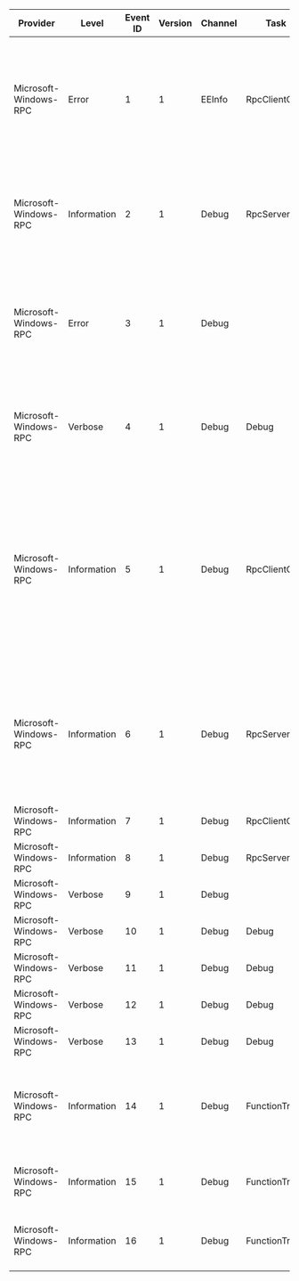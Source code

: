 Provider               |  Level        |  Event ID  |  Version  |  Channel  |  Task           |  Opcode  |  Keyword  |  Message
-----------------------|---------------|------------|-----------|-----------|-----------------|----------|-----------|--------------------------------------------------------------------------------------------------------------------------------------------------------------------------------------------------------------------------------------------------------------------
Microsoft-Windows-RPC  |  Error        |  1         |  1        |  EEInfo   |  RpcClientCall  |  Stop    |           |  Extended Error Information: 	ProcessName: 	{ImageName} 	ComputerName: 	{ComputerName} 	ProcessId: 	{ProcessID} 	Status: 	{Status} 	DetectionLocation: 	{DetectionLocation}
Microsoft-Windows-RPC  |  Information  |  2         |  1        |  Debug    |  RpcServerCall  |          |           |  An RPC call was blocked by an RPC firewall filter. 	ProcessName: 	{ImangeName} 	InterfaceUuid: 	{InterfaceUuid} 	RpcFilterKey:	{FilterKey}
Microsoft-Windows-RPC  |  Error        |  3         |  1        |  Debug    |                 |          |           |  An error occured. 	ProcessName: 	{ImageName} 	DetectionLocation: 	{DetectionLocation} 	Status: 	{Status} 	AdditionaData: 	{AdditionalData1} 	AddtionalData: 	{AdditionalData2}
Microsoft-Windows-RPC  |  Verbose      |  4         |  1        |  Debug    |  Debug          |          |           |  RPC Log Event. 	Subject: 	{Subject} 	Verb: 	{Verb} 	SubjectPointer: 	{SubjectPointer} 	ObjectPointer: 	{ObjectPointer} 	Data: 	{DataPointer}
Microsoft-Windows-RPC  |  Information  |  5         |  1        |  Debug    |  RpcClientCall  |  Start   |           |  Client RPC call started. 	InterfaceUuid: 	{InterfaceUuid} 	OpNum: 	{ProcNum} 	Protocol: 	{Protocol} 	NetworkAddress 	{NetworkAddress} 	Endpoint 	{Endpoint} 	Binding Options 	{Options} 	Authentication Level 	7 	Authentication Service 	8 Impersonation Level 	9
Microsoft-Windows-RPC  |  Information  |  6         |  1        |  Debug    |  RpcServerCall  |  Start   |           |  Server RPC call started. 	InterfaceUuid: 	{InterfaceUuid} 	OpNum: 	{ProcNum} 	Protocol: 	{Protocol} 	Endpoint 	{Endpoint} 	Authentication Level 	7 	Authentication Service 	8
Microsoft-Windows-RPC  |  Information  |  7         |  1        |  Debug    |  RpcClientCall  |  Stop    |           |  Client RPC call completed. 	Status: 	{Status}
Microsoft-Windows-RPC  |  Information  |  8         |  1        |  Debug    |  RpcServerCall  |  Stop    |           |  Server RPC call was completed. 	Status: 	{Status}
Microsoft-Windows-RPC  |  Verbose      |  9         |  1        |  Debug    |                 |          |           |  Call failed due to RpcRaiseException. 	Status: 	{Status}
Microsoft-Windows-RPC  |  Verbose      |  10        |  1        |  Debug    |  Debug          |          |           |  RPC received a packet
Microsoft-Windows-RPC  |  Verbose      |  11        |  1        |  Debug    |  Debug          |          |           |  RPC sent a packet
Microsoft-Windows-RPC  |  Verbose      |  12        |  1        |  Debug    |  Debug          |  Start   |           |  RPC/HTTP start event
Microsoft-Windows-RPC  |  Verbose      |  13        |  1        |  Debug    |  Debug          |  Stop    |           |  RPC/HTTP stop event
Microsoft-Windows-RPC  |  Information  |  14        |  1        |  Debug    |  FunctionTrace  |  Start   |           |  RPC interface registered. 	Interface UUID {InterfaceUuid}	TypeMgr {TypeMgrUuid}	Flags {Flags}	Max Calls {Max Calls}
Microsoft-Windows-RPC  |  Information  |  15        |  1        |  Debug    |  FunctionTrace  |  Stop    |           |  RPC interface unregistered. 	Interface UUID {InterfaceUuid}	TypeMgr
Microsoft-Windows-RPC  |  Information  |  16        |  1        |  Debug    |  FunctionTrace  |  Start   |           |  RPC Server bound to protocol. 	Protocol {Protocol}	Endpoint {Endpoint}